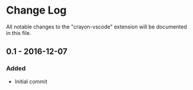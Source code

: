 # Change Log
All notable changes to the "crayon-vscode" extension will be documented in this file.

## 0.1 - 2016-12-07
### Added
- Initial commit
